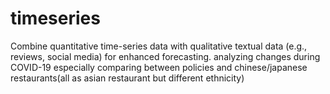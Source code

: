 # timeseries

Combine quantitative time-series data with qualitative textual data (e.g., reviews, social media) for enhanced forecasting.
analyzing changes during COVID-19 especially comparing between policies and chinese/japanese restaurants(all as asian restaurant but different ethnicity)
